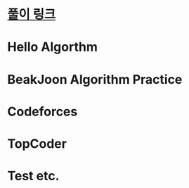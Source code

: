 # [풀이 링크](http://rim0621.tistory.com/category/SW/Algorithm)
# Hello Algorthm
# BeakJoon Algorithm Practice
# Codeforces
# TopCoder
# Test etc.
